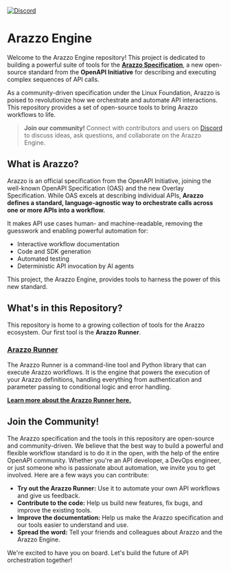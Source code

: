 [![Discord](https://img.shields.io/badge/JOIN%20OUR%20DISCORD-COMMUNITY-7289DA?style=plastic&logo=discord&logoColor=white)](https://discord.gg/TdbWXZsUSm)

# Arazzo Engine

Welcome to the Arazzo Engine repository! This project is dedicated to building a powerful suite of tools for the **[Arazzo Specification](https://www.openapis.org/arazzo-specification)**, a new open-source standard from the **OpenAPI Initiative** for describing and executing complex sequences of API calls.

As a community-driven specification under the Linux Foundation, Arazzo is poised to revolutionize how we orchestrate and automate API interactions. This repository provides a set of open-source tools to bring Arazzo workflows to life.

> **Join our community!** Connect with contributors and users on [Discord](https://discord.gg/yrxmDZWMqB) to discuss ideas, ask questions, and collaborate on the Arazzo Engine.

## What is Arazzo?

Arazzo is an official specification from the OpenAPI Initiative, joining the well-known OpenAPI Specification (OAS) and the new Overlay Specification. While OAS excels at describing individual APIs, **Arazzo defines a standard, language-agnostic way to orchestrate calls across one or more APIs into a workflow.**

It makes API use cases human- and machine-readable, removing the guesswork and enabling powerful automation for:
*   Interactive workflow documentation
*   Code and SDK generation
*   Automated testing
*   Deterministic API invocation by AI agents

This project, the Arazzo Engine, provides tools to harness the power of this new standard.

## What's in this Repository?

This repository is home to a growing collection of tools for the Arazzo ecosystem. Our first tool is the **Arazzo Runner**.

### [Arazzo Runner](https://github.com/jentic/arazzo-engine/blob/main/runner/README.md)

The Arazzo Runner is a command-line tool and Python library that can execute Arazzo workflows. It is the engine that powers the execution of your Arazzo definitions, handling everything from authentication and parameter passing to conditional logic and error handling.

[**Learn more about the Arazzo Runner here.**](https://github.com/jentic/arazzo-engine/blob/main/runner/README.md)

## Join the Community!
The Arazzo specification and the tools in this repository are open-source and community-driven. We believe that the best way to build a powerful and flexible workflow standard is to do it in the open, with the help of the entire OpenAPI community.
Whether you're an API developer, a DevOps engineer, or just someone who is passionate about automation, we invite you to get involved. Here are a few ways you can contribute:
*   **Try out the Arazzo Runner:** Use it to automate your own API workflows and give us feedback.
*   **Contribute to the code:** Help us build new features, fix bugs, and improve the existing tools.
*   **Improve the documentation:** Help us make the Arazzo specification and our tools easier to understand and use.
*   **Spread the word:** Tell your friends and colleagues about Arazzo and the Arazzo Engine.

We're excited to have you on board. Let's build the future of API orchestration together!

